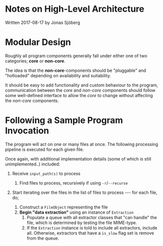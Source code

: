 Notes on High-Level Architecture
================================
Written 2017-08-17 by Jonas Sjöberg


Modular Design
==============
Roughly all program components generally fall under either one of two
categories; __core__ or __non-core__.

The idea is that the __non-core__-components should be "pluggable" and
"hotloaded" depending on availability and suitability.

It should be easy to add functionality and custom behaviour to the program,
communication between the *core* and *non-core* components should follow some
well-defined interface to allow the *core* to change without affecting the
*non-core* components.


Following a Sample Program Invocation
=====================================
The program will act on one or many files at once. The following processing
pipeline is executed for each given file.

Once again, with additional implementation details (some of which is still
unimplemented..) included:

1. Receive `input_path(s)` to process
    1. Find files to process, recursively if using `-r`/`--recurse`

2. Start iterating over the files in the list of files to process
   --- for each file, do;
    1. Construct a `FileObject` representing the file
    2. __Begin "data extraction"__ using an instance of `Extraction`
        1. Populate a queue with all extractor classes that "can handle" the
           file, which is determined by testing the file MIME-type.
        2. If the `Extraction` instance is told to include all extractors,
           include all. Otherwise, extractors that have a `is_slow` flag set is
           remove from the queue.

